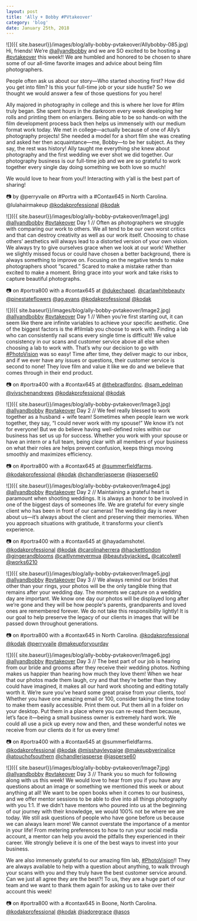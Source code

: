 ```yaml
---
layout: post
title: 'Ally + Bobby #PVtakeover'
category: 'blog'
date: January 25th, 2018
---
```


![]({{ site.baseurl}}/images/blog/ally-bobby-pvtakeover/Allybobby-085.jpg)  
Hi, friends! We’re [@allyandbobby](http://allyandbobby.com/) and we are SO excited to be hosting a [#pvtakeover](http://www.instagram.com/explore/tags/allyandbobbysvision/) this week!! We are humbled and honored to be chosen to share some of our all-time favorite images and advice about being film photographers. 

People often ask us about our story—Who started shooting first? How did you get into film? Is this your full-time job or your side hustle? So we thought we would answer a few of those questions for you here!

Ally majored in photography in college and this is where her love for #film truly began. She spent hours in the darkroom every week developing her rolls and printing them on enlargers. Being able to be so hands-on with the film development process back then helps us immensely with our medium format work today. We met in college—actually because of one of Ally’s photography projects! She needed a model for a short film she was creating and asked her then acquaintance—me, Bobby—to be her subject. As they say, the rest was history! Ally taught me everything she knew about photography and the first wedding we ever shot we did together. Our photography business is our full-time job and we are so grateful to work together every single day doing something we both love so much! 

We would love to hear from you!! Interacting with y’all is the best part of sharing! 

📷 by @perryvaile on #Portra with a #Contax645 in North Carolina. @lulahairmakeup  [@kodakprofessional](http://imaging.kodakalaris.com/professional-photographers/photographers/professional-films) [@kodak](http://imaging.kodakalaris.com/professional-photographers/photographers/professional-films)


![]({{ site.baseurl}}/images/blog/ally-bobby-pvtakeover/Image1.jpg)  
[@allyandbobby](http://allyandbobby.com/) [#pvtakeover](http://www.instagram.com/explore/tags/allyandbobbysvision/) Day 1 // Often as photographers we struggle with comparing our work to others. We all tend to be our own worst critics and that can destroy creativity as well as our work itself. Choosing to chase others’ aesthetics will always lead to a distorted version of your own vision. We always try to give ourselves grace when we look at our work! Whether we slightly missed focus or could have chosen a better background, there is always something to improve on. Focusing on the negative tends to make photographers shoot “scared.” Scared to make a mistake rather than excited to make a moment. Bring grace into your work and take risks to capture beautiful photographs.

📷 on #portra800 with a #contax645 at [@dukechapel](http://chapel.duke.edu/). [@carlawhitebeauty](http://carlawhite.net/) [@pinestateflowers](http://www.pinestateflowers.com/) [@ag.evans](http://www.instagram.com/ag.evans/) [@kodakprofessional](http://imaging.kodakalaris.com/professional-photographers/photographers/professional-films) [@kodak](http://imaging.kodakalaris.com/professional-photographers/photographers/professional-films)


![]({{ site.baseurl}}/images/blog/ally-bobby-pvtakeover/Image2.jpg)  
[@allyandbobby](http://allyandbobby.com/) [#pvtakeover](http://www.instagram.com/explore/tags/allyandbobbysvision/) Day 1 // When you’re first starting out, it can seem like there are infinite variables to achieve your specific aesthetic. One of the biggest factors is the #filmlab you choose to work with. Finding a lab who can consistently nail scans every single time is difficult! We value consistency in our scans and customer service above all else when choosing a lab to work with. That’s why our decision to go with [#PhotoVision](http://photovisionprints.com) was so easy! Time after time, they deliver magic to our inbox, and if we ever have any issues or questions, their customer service is second to none! They love film and value it like we do and we believe that comes through in their end product. 

📷 on #portra400 with a #contax645 at [@thebradfordnc](http://www.thebradfordnc.com/). [@sam_edelman](http://www.samedelman.com/) [@vivschenandrews](http://www.instagram.com/vivschenandrews/) [@kodakprofessional](http://imaging.kodakalaris.com/professional-photographers/photographers/professional-films) [@kodak](http://imaging.kodakalaris.com/professional-photographers/photographers/professional-films)


![]({{ site.baseurl}}/images/blog/ally-bobby-pvtakeover/Image3.jpg)  
[@allyandbobby](http://allyandbobby.com/) [#pvtakeover](http://www.instagram.com/explore/tags/allyandbobbysvision/) Day 2 // We feel really blessed to work together as a husband + wife team! Sometimes when people learn we work together, they say, “I could never work with my spouse!” We know it’s not for everyone! But we do believe having well-defined roles within our business has set us up for success. Whether you work with your spouse or have an intern or a full team, being clear with all members of your business on what their roles are helps prevent confusion, keeps things moving smoothly and maximizes efficiency.

📷 on #portra800 with a #contax645 at [@summerfieldfarms](http://summerfieldfarms.com/). [@kodakprofessional](http://imaging.kodakalaris.com/professional-photographers/photographers/professional-films) [@kodak](http://imaging.kodakalaris.com/professional-photographers/photographers/professional-films) [@chandlerjasperse](http://www.instagram.com/chandlerjasperse/) [@jasperse60](http://www.instagram.com/jasperse60/)


![]({{ site.baseurl}}/images/blog/ally-bobby-pvtakeover/Image4.jpg)  
[@allyandbobby](http://allyandbobby.com/) [#pvtakeover](http://www.instagram.com/explore/tags/allyandbobbysvision/) Day 2 // Maintaining a grateful heart is paramount when shooting weddings. It is always an honor to be involved in one of the biggest days of someones life. We are grateful for every single client who has been in front of our cameras! The wedding day is never about us—it’s always about the client and preserving their memories. When you approach situations with gratitude, it transforms your client’s experience.

📷 on #portra400 with a #contax645 at @hayadamshotel. [@kodakprofessional](http://imaging.kodakalaris.com/professional-photographers/photographers/professional-films) [@kodak](http://imaging.kodakalaris.com/professional-photographers/photographers/professional-films) [@carolinaherrera](http://carolinaherrera.com/bridal) [@hackettlondon](http://hackett.com/) [@gingerandblooms](http://instagram.com/gingerandblooms) [@caitlynmeyermua](http://www.caitlynmeyer.com/) [@beautybyjackied_](http://www.beauty-by-jackie.com/) [@catcolwell](http://www.instagram.com/catcolwell/) [@works6210](http://www.instagram.com/works6210/)


![]({{ site.baseurl}}/images/blog/ally-bobby-pvtakeover/Image5.jpg)  
[@allyandbobby](http://allyandbobby.com/) [#pvtakeover](http://www.instagram.com/explore/tags/allyandbobbysvision/) Day 3 // We always remind our brides that other than your rings, your photos will be the only tangible thing that remains after your wedding day. The moments we capture on a wedding day are important. We know one day our photos will be displayed long after we’re gone and they will be how people's parents, grandparents and loved ones are remembered forever. We do not take this responsibility lightly! It is our goal to help preserve the legacy of our clients in images that will be passed down throughout generations. 

📷 on #portra800 with a #contax645 in North Carolina. [@kodakprofessional](http://imaging.kodakalaris.com/professional-photographers/photographers/professional-films) [@kodak](http://imaging.kodakalaris.com/professional-photographers/photographers/professional-films) [@perryvaile](http://www.perryvaile.com/) [@makeupforyourday](http://makeupforyourday.com/)


![]({{ site.baseurl}}/images/blog/ally-bobby-pvtakeover/Image6.jpg)  
[@allyandbobby](http://allyandbobby.com/) [#pvtakeover](http://www.instagram.com/explore/tags/allyandbobbysvision/) Day 3 // The best part of our job is hearing from our bride and grooms after they receive their wedding photos. Nothing makes us happier than hearing how much they love them! When we hear that our photos made them laugh, cry and that they’re better than they could have imagined, it makes all our hard work shooting and editing totally worth it. We’re sure you’ve heard some great praise from your clients, too! Whether you have one amazing email or 100, consider taking the time today to make them easily accessible. Print them out. Put them all in a folder on your desktop. Put them in a place where you can re-read them because, let’s face it—being a small business owner is extremely hard work. We could all use a pick up every now and then, and these wonderful notes we receive from our clients do it for us every time! 

📷 on #portra400 with a #contax645 at @summerfieldfarms. [@kodakprofessional](http://imaging.kodakalaris.com/professional-photographers/photographers/professional-films) [@kodak](http://imaging.kodakalaris.com/professional-photographers/photographers/professional-films) [@misshayleypaige](http://jlmcouture.com/hayley-paige) [@makeupbyerinalice](http://www.makeupbyerinalice.com/) [@atouchofsouthern](http://www.atouchofsouthernevents.com/) [@chandlerjasperse](http://www.instagram.com/chandlerjasperse/) [@jasperse60](http://www.instagram.com/jasperse60/)


![]({{ site.baseurl}}/images/blog/ally-bobby-pvtakeover/Image7.jpg)  
[@allyandbobby](http://allyandbobby.com/) [#pvtakeover](http://www.instagram.com/explore/tags/allyandbobbysvision/) Day 3 // Thank you so much for following along with us this week! We would love to hear from you if you have any questions about an image or something we mentioned this week or about anything at all! We want to be open books when it comes to our business, and we offer mentor sessions to be able to dive into all things photography with you 1:1. If we didn’t have mentors who poured into us at the beginning of our journey with their knowledge, we would 100% not be where we are today. We still ask questions of people who have gone before us because we can always learn more! We cannot overstate the importance of a mentor in your life! From metering preferences to how to run your social media account, a mentor can help you avoid the pitfalls they experienced in their career. We strongly believe it is one of the best ways to invest into your business.

We are also immensely grateful to our amazing film lab, [#PhotoVision](http://photovisionprints.com)!! They are always available to help with a question about anything, to walk through your scans with you and they truly have the best customer service around. Can we just all agree they are the best?! To us, they are a huge part of our team and we want to thank them again for asking us to take over their account this week! 

📷 on #portra800 with a #contax645 in Boone, North Carolina. [@kodakprofessional](http://imaging.kodakalaris.com/professional-photographers/photographers/professional-films) [@kodak](http://imaging.kodakalaris.com/professional-photographers/photographers/professional-films) [@jadoregrace](http://www.jadoregrace.com/) [@asos](http://us.asos.com/)